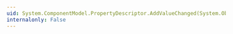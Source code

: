 ```yaml
---
uid: System.ComponentModel.PropertyDescriptor.AddValueChanged(System.Object,System.EventHandler)
internalonly: False
---
```

